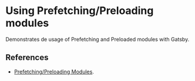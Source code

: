 # Using Prefetching/Preloading modules

Demonstrates de usage of Prefetching and Preloaded modules with Gatsby.

## References

- [Prefetching/Preloading Modules](https://webpack.js.org/guides/code-splitting/#prefetching-preloading-modules).

